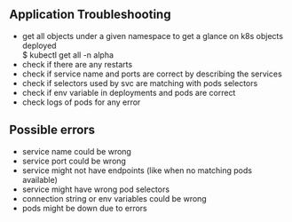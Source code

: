 ## Application Troubleshooting

- get all objects under a given namespace to get a glance on k8s objects deployed </br> $ kubectl get all -n alpha
- check if there are any restarts
- check if service name and ports are correct by describing the services
- check if selectors used by svc are matching with pods selectors
- check if env variable in deployments and pods are correct
- check logs of pods for any error

## Possible errors

- service name could be wrong
- service port could be wrong
- service might not have endpoints (like when no matching pods available)
- service might have wrong pod selectors
- connection string or env variables could be wrong
- pods might be down due to errors
